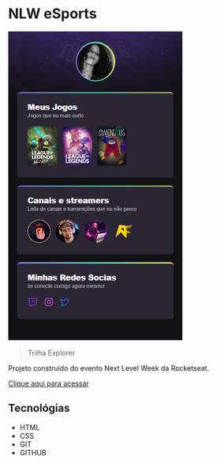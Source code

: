 # NLW eSports

![preview](assents/.github.png)
> Trilha Explorer

Projeto construído do evento Next Level Week da Rocketseat.

[Clique aqui para acessar](https://samirabarreto22.github.io/NWL-eSports-explorer/)
 
 ## Tecnológias 
 - HTML
 - CSS
 - GIT
 - GITHUB
